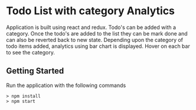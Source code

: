 # Todo List with category Analytics

Application is built using react and redux.
Todo's can be added with a category. 
Once the todo's are added to the list they can be mark done and can also be reverted back to new state.
Depending upon the category of todo items added, analytics using bar chart is displayed. 
Hover on each bar to see the category.

## Getting Started 
Run the application with the following commands
```
> npm install
> npm start
```
